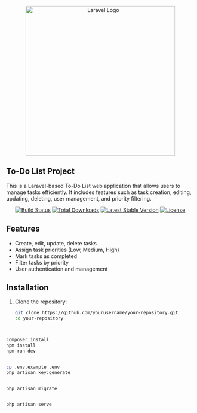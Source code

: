 <p align="center"><a href="https://laravel.com" target="_blank"><img src="https://raw.githubusercontent.com/laravel/art/master/logo-lockup/5%20SVG/2%20CMYK/1%20Full%20Color/laravel-logolockup-cmyk-red.svg" width="400" alt="Laravel Logo"></a></p>

## To-Do List Project

This is a Laravel-based To-Do List web application that allows users to manage tasks efficiently. It includes features such as task creation, editing, updating, deleting, user management, and priority filtering.

<p align="center">
<a href="https://github.com/laravel/framework/actions"><img src="https://github.com/laravel/framework/workflows/tests/badge.svg" alt="Build Status"></a>
<a href="https://packagist.org/packages/laravel/framework"><img src="https://img.shields.io/packagist/dt/laravel/framework" alt="Total Downloads"></a>
<a href="https://packagist.org/packages/laravel/framework"><img src="https://img.shields.io/packagist/v/laravel/framework" alt="Latest Stable Version"></a>
<a href="https://packagist.org/packages/laravel/framework"><img src="https://img.shields.io/packagist/l/laravel/framework" alt="License"></a>
</p>

## Features
- Create, edit, update, delete tasks
- Assign task priorities (Low, Medium, High)
- Mark tasks as completed
- Filter tasks by priority
- User authentication and management

## Installation

1. Clone the repository:
   ```bash
   git clone https://github.com/yourusername/your-repository.git
   cd your-repository
 ```bash


 composer install
npm install
npm run dev


cp .env.example .env
php artisan key:generate


php artisan migrate


php artisan serve

